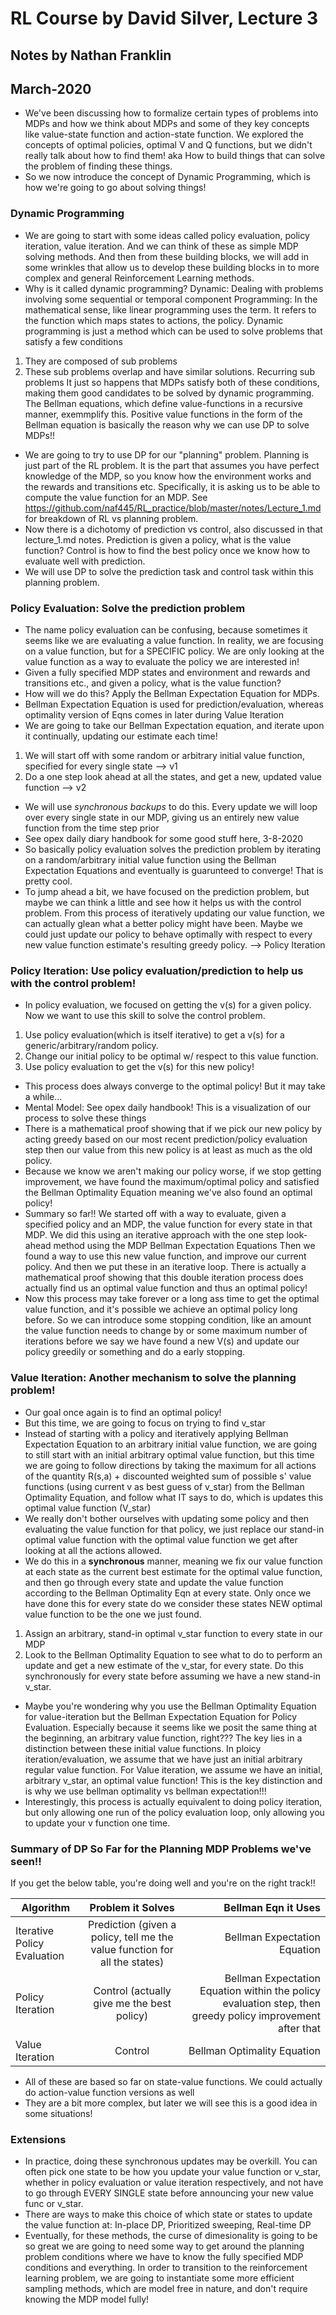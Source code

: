 # RL Course by David Silver, Lecture 3
## Notes by Nathan Franklin
## March-2020

- We've been discussing how to formalize certain types of problems into MDPs
and how we think about MDPs and some of they key concepts like value-state function and action-state function.
We explored the concepts of optimal policies, optimal V and Q functions, but we didn't really talk about how to find them!
aka How to build things that can solve the problem of finding these things.
- So we now introduce the concept of Dynamic Programming, which is how we're going to go about solving things!

### Dynamic Programming
- We are going to start with some ideas called policy evaluation, policy iteration, value iteration. And we can think of these as simple MDP solving methods.
And then from these building blocks, we will add in some wrinkles that allow us to develop these building blocks in to
more complex and general Reinforcement Learning methods.
- Why is it called dynamic programming?
Dynamic: Dealing with problems involving some sequential or temporal component
Programming: In the mathematical sense, like linear programming uses the term. It refers to the function which maps states to actions, the policy.
Dynamic programming is just a method which can be used to solve problems that satisfy a few conditions
1) They are composed of sub problems
2) These sub problems overlap and have similar solutions. Recurring sub problems
It just so happens that MDPs satisfy both of these conditions, making them good candidates to be solved by dynamic programming.
The Bellman equations, which define value-functions in a recursive manner, exemmplify this. Positive value functions in the form
of the Bellman equation is basically the reason why we can use DP to solve MDPs!!
- We are going to try to use DP for our "planning" problem. Planning is just part of the RL problem.
It is the part that assumes you have perfect knowledge of the MDP, so you know how the environment works and the rewards and transitions etc.
Specifically, it is asking us to be able to compute the value function for an MDP.
See https://github.com/naf445/RL_practice/blob/master/notes/Lecture_1.md for breakdown of RL vs planning problem.
- Now there is a dichotomy of prediction vs control, also discussed in that lecture_1.md notes. 
Prediction is given a policy, what is the value function?
Control is how to find the best policy once we know how to evaluate well with prediction.
- We will use DP to solve the prediction task and control task within this planning problem. 

### Policy Evaluation: Solve the prediction problem
- The name policy evaluation can be confusing, because sometimes it seems like we are evaluating a value function. 
In reality, we are focusing on a value function, but for a SPECIFIC policy. We are only looking at the
value function as a way to evaluate the policy we are interested in!
- Given a fully specified MDP states and environment and rewards and transitions etc., and given a policy, what is the value function?
- How will we do this? Apply the Bellman Expectation Equation for MDPs. 
- Bellman Expectation Equation is used for prediction/evaluation, whereas optimality version of Eqns comes in later during Value Iteration 
- We are going to take our Bellman Expectation equation, and iterate upon it continually, updating our estimate each time!
1) We will start off with some random or arbitrary initial value function, specified for every single state --> v1
2) Do a one step look ahead at all the states, and get a new, updated value function --> v2
- We will use *synchronous backups* to do this.
Every update we will loop over every single state in our MDP, giving us an entirely new value function from the time step prior
- See opex daily diary handbook for some good stuff here, 3-8-2020
- So basically policy evaluation solves the prediction problem by iterating on a random/arbitrary initial value function using the Bellman Expectation Equations and eventually is guarunteed to converge! That is pretty cool.
- To jump ahead a bit, we have focused on the prediction problem, but maybe we can think a little and see how it helps us with the control problem.
From this process of iteratively updating our value function, we can actually glean what a better policy might have been. 
Maybe we could just update our policy to behave optimally with respect to every new value function estimate's resulting greedy policy. --> Policy Iteration 

### Policy Iteration: Use policy evaluation/prediction to help us with the control problem!
- In policy evaluation, we focused on getting the v(s) for a given policy. Now we want to use this skill to solve the control problem.
1) Use policy evaluation(which is itself iterative) to get a v(s) for a generic/arbitrary/random policy.
2) Change our initial policy to be optimal w/ respect to this value function.
3) Use policy evaluation to get the v(s) for this new policy!
- This process does always converge to the optimal policy! But it may take a while...
- Mental Model: See opex daily handbook! This is a visualization of our process to solve these things
- There is a mathematical proof showing that if we pick our new policy by acting greedy based on our most recent prediction/policy evaluation step
then our value from this new policy is at least as much as the old policy.
- Because we know we aren't making our policy worse, if we stop getting improvement, we have found the maximum/optimal policy and
satisfied the Bellman Optimality Equation meaning we've also found an optimal policy!
- Summary so far!!
We started off with a way to evaluate, given a specified policy and an MDP, the value function for every state in that MDP.
We did this using an iterative approach with the one step look-ahead method using the MDP Bellman Expectation Equations
Then we found a way to use this new value function, and improve our current policy. And then we put these in an iterative loop.
There is actually a mathematical proof showing that this double iteration process does actually find us an optimal value function and thus an optimal policy!
- Now this process may take forever or a long ass time to get the optimal value function, and it's possible we achieve an optimal
policy long before. So we can introduce some stopping condition, like an amount the value
function needs to change by or some maximum number of iterations before we say we have found a new V(s) and update our policy greedily or something and do a early stopping.

### Value Iteration: Another mechanism to solve the planning problem!
- Our goal once again is to find an optimal policy! 
- But this time, we are going to focus on trying to find v_star
- Instead of starting with a policy and iteratively applying Bellman Expectation Equation to an arbitrary initial value function, we
are going to still start with an initial arbitrary optimal value function, but this time we are going to follow directions
by taking the maximum for all actions of the quantity R(s,a) + discounted weighted sum of possible s' value functions (using current v as best guess of v_star)
from the Bellman Optimality Equation, and follow what IT says to do, which is updates this optimal value function (V_star)
- We really don't bother ourselves with updating some policy and then evaluating the value function for that policy, we just replace our stand-in optimal value function
with the optimal value function we get after looking at all the actions allowed.
- We do this in a **synchronous** manner, meaning we fix our value function at each state as the current best estimate
for the optimal value function, and then go through every state and update the value function according to the Bellman Optimality Eqn
at every state. Only once we have done this for every state
do we consider these states NEW optimal value function to be the one we just found.
1) Assign an arbitrary, stand-in optimal v_star function to every state in our MDP
2) Look to the Bellman Optimality Equation to see what to do to perform an update and get a new estimate of the v_star,
for every state. Do this synchronously for every state before assuming we have a new stand-in v_star.
- Maybe you're wondering why you use the Bellman Optimality Equation for value-iteration but the Bellman Expectation Equation for Policy Evaluation.
Especially because it seems like we posit the same thing at the beginning, an arbitrary value function, right??? 
The key lies in a distinction between these initial value functions. In ploicy iteration/evaluation, we assume that we have just an initial arbitrary regular value function.
For Value iteration, we assume we have an initial, arbitrary v_star, an optimal value function! This is
the key distinction and is why we use bellman optimality vs bellman expectation!!!
- Interestingly, this process is actually equivalent to doing policy iteration, but only allowing one run of the policy evaluation loop, 
only allowing you to update your v function one time.

### Summary of DP So Far for the Planning MDP Problems we've seen!!
If you get the below table, you're doing well and you're on the right track!!

| Algorithm | Problem it Solves | Bellman Eqn it Uses |
| ------------- |:-------------:| -----:|
| Iterative Policy Evaluation  | Prediction (given a policy, tell me the value function for all the states)  | Bellman Expectation Equation  |
| Policy Iteration  | Control (actually give me the best policy)  | Bellman Expectation Equation within the policy evaluation step, then greedy policy improvement after that  
| Value Iteration  | Control  | Bellman Optimality Equation  |

- All of these are based so far on state-value functions. We could actually do action-value function versions as well
- They are a bit more complex, but later we will see this is a good idea in some situations!

### Extensions
- In practice, doing these synchronous updates may be overkill. You can often
pick one state to be how you update your value function or v_star, whether in policy evaluation or value iteration respectively, and not have to
go through EVERY SINGLE state before announcing your new value func or v_star.
- There are ways to make this choice of which state or states to update the value function at: In-place DP, Prioritized sweeping, Real-time DP
- Eventually, for these methods, the curse of dimesionality is going to be so great
we are going to need some way to get around the planning problem conditions
where we have to know the fully specified MDP conditions and everything. In order to transition to
the reinforcement learning problem, we are going to instantiate some more efficient sampling methods, 
which are model free in nature, and don't require knowing the MDP model fully!
